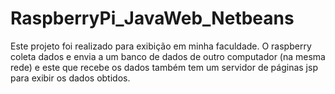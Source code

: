 # RaspberryPi_JavaWeb_Netbeans
Este projeto foi realizado para exibição em minha faculdade. O raspberry coleta dados e envia a um banco de dados de outro computador (na mesma rede) e este que recebe os dados também tem um servidor de páginas jsp para exibir os dados obtidos.
